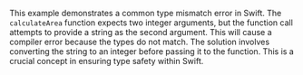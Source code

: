 This example demonstrates a common type mismatch error in Swift.  The `calculateArea` function expects two integer arguments, but the function call attempts to provide a string as the second argument. This will cause a compiler error because the types do not match. The solution involves converting the string to an integer before passing it to the function.  This is a crucial concept in ensuring type safety within Swift.